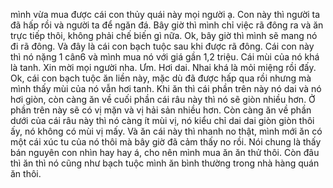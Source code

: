 mình vừa mua được cái con thủy quái này mọi người ạ. Con này thì người ta đã hấp rồi và người ta để ngăn đá. Bây giờ thì mình chỉ việc rã đông ra và ăn trực tiếp thôi, không phải chế biến gì nữa. Ok, bây giờ thì mình sẽ mang nó đi rã đông. Và đây là cái con bạch tuộc sau khi được rã đông. Cái con này thì nó nặng 1 cân6 và mình mua nó với giá gần 1,2 triệu. Cái mùi của nó khá là tanh. Xin mời mọi người nha. Ưm. Hơi dai. Nhai khá là mỏi miệng rồi đấy. Ok, cái con bạch tuộc ăn liền này, mặc dù đã được hấp qua rồi nhưng mà mình thấy mùi của nó vẫn hơi tanh. Khi ăn thì cái phần trên này nó dai và nó hơi giòn, còn càng ăn về cuối phần cái râu này thì nó sẽ giòn nhiều hơn. Ở phần trên này sẽ có vị mặn và vị hải sản nhiều hơn. Còn càng ăn về phần dưới của cái râu này thì nó càng ít mùi vị, nó kiểu chỉ dai dai giòn giòn thôi ấy, nó không có mùi vị mấy. Và ăn cái này thì nhanh no thật, mình mới ăn có một cái xúc tu của nó thôi mà bây giờ đã cảm thấy no rồi. Nói chung là thấy bán nguyên con nhìn hay hay á, cho nên mình mua ăn ăn thử thôi. Còn đâu thì ăn thì nó cũng như bạch tuộc mình ăn bình thường trong nhà hàng quán ăn thôi.